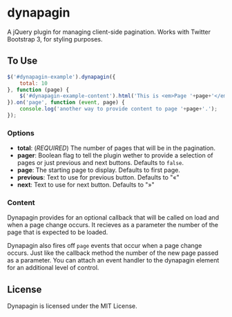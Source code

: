 dynapagin
=========

A jQuery plugin for managing client-side pagination. Works with Twitter
Bootstrap 3, for styling purposes.

## To Use

```javascript
$('#dynapagin-example').dynapagin({
    total: 10
}, function (page) {
    $('#dynapagin-example-content').html('This is <em>Page '+page+'</em>!');
}).on('page', function (event, page) {
    console.log('another way to provide content to page '+page+'.');
});
```
### Options
+ **total**: (*REQUIRED*) The number of pages that will be in the pagination.
+ **pager**: Boolean flag to tell the plugin wether to provide a selection of
    pages or just previous and next buttons. Defaults to `false`.
+ **page**: The starting page to display. Defaults to first page.
+ **previous**: Text to use for previous button. Defaults to "&laquo;"
+ **next**: Text to use for next button. Defaults to "&raquo;"

### Content
Dynapagin provides for an optional callback that will be called on load and when
a page change occurs. It recieves as a parameter the number of the page that is
expected to be loaded.

Dynapagin also fires off `page` events that occur when a page change occurs.
Just like the callback method the number of the new page passed as a parameter.
You can attach an event handler to the dynapagin element for an additional level
of control.

## License
Dynapagin is licensed under the MIT License.
